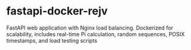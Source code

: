 # fastapi-docker-rejv
FastAPI web application with Nginx load balancing. Dockerized for scalability, includes real-time Pi calculation, random sequences, POSIX timestamps, and load testing scripts
